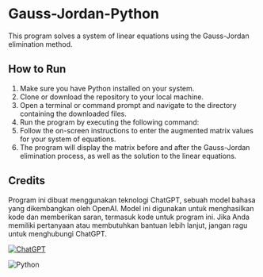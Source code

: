 # Gauss-Jordan-Python

This program solves a system of linear equations using the Gauss-Jordan elimination method.

## How to Run

1. Make sure you have Python installed on your system.
2. Clone or download the repository to your local machine.
3. Open a terminal or command prompt and navigate to the directory containing the downloaded files.
4. Run the program by executing the following command:
5. Follow the on-screen instructions to enter the augmented matrix values for your system of equations.
6. The program will display the matrix before and after the Gauss-Jordan elimination process, as well as the solution to the linear equations.

## Credits

Program ini dibuat menggunakan teknologi ChatGPT, sebuah model bahasa yang dikembangkan oleh OpenAI. Model ini digunakan untuk menghasilkan kode dan memberikan saran, termasuk kode untuk program ini. Jika Anda memiliki pertanyaan atau membutuhkan bantuan lebih lanjut, jangan ragu untuk menghubungi ChatGPT.

[![ChatGPT](https://img.shields.io/badge/Powered%20by-ChatGPT-9cf)](https://chat.openai.com/)

![Python](https://img.shields.io/badge/Powered%20by-Python-9cf)



